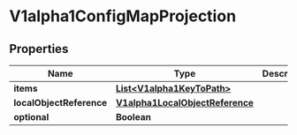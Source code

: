 

# V1alpha1ConfigMapProjection

## Properties

Name | Type | Description | Notes
------------ | ------------- | ------------- | -------------
**items** | [**List&lt;V1alpha1KeyToPath&gt;**](V1alpha1KeyToPath.md) |  |  [optional]
**localObjectReference** | [**V1alpha1LocalObjectReference**](V1alpha1LocalObjectReference.md) |  |  [optional]
**optional** | **Boolean** |  |  [optional]



